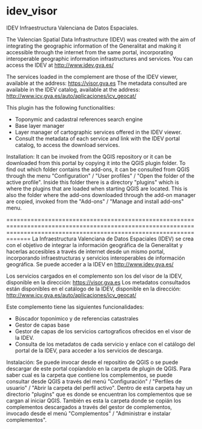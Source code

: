 # idev_visor
IDEV Infraestructura Valenciana de Datos Espaciales.

The Valencian Spatial Data Infrastructure (IDEV) was created with the aim of integrating the geographic information of the Generalitat and making it accessible through the internet from the same portal, incorporating interoperable geographic information infrastructures and services.
You can access the IDEV at http://www.idev.gva.es/

The services loaded in the complement are those of the IDEV viewer, available at the address: https://visor.gva.es
The metadata consulted are available in the IDEV catalog, available at the address: http://www.icv.gva.es/auto/aplicaciones/icv_geocat/

This plugin has the following functionalities:
   - Toponymic and cadastral references search engine
   - Base layer manager
   - Layer manager of cartographic services offered in the IDEV viewer.
   - Consult the metadata of each service and link with the IDEV portal catalog, to access the download services.

Installation:
It can be invoked from the QGIS repository or it can be downloaded from this portal by copying it into the QGIS plugin folder. To find out which folder contains the add-ons, it can be consulted from QGIS through the menu "Configuration" / "User profiles" / "Open the folder of the active profile". Inside this folder there is a directory "plugins" which is where the plugins that are loaded when starting QGIS are located. This is also the folder where the add-ons downloaded through the add-on manager are copied, invoked from the "Add-ons" / "Manage and install add-ons" menu.
   
=========================================================================================================================================================================
La Infraestructura Valenciana de Datos Espaciales (IDEV) se crea con el objetivo de integrar la información geográfica de la Generalitat y hacerlas accesibles a través de internet desde un mismo portal, incorporando infraestructuras y servicios interoperables de información geográfica.
Se puede acceder a la IDEV en http://www.idev.gva.es/

Los servicios cargados en el complemento son los del visor de la IDEV, disponible en la dirección: https://visor.gva.es
Los metadatos consultados están disponibles en el catálogo de la IDEV, disponible en la dirección: http://www.icv.gva.es/auto/aplicaciones/icv_geocat/ 

Este complemento tiene las siguientes funcionalidades:
  - Búscador toponímico y de referencias catastrales
  - Gestor de capas base
  - Gestor de capas de los servicios cartograficos ofrecidos en el visor de la IDEV.
  - Consulta de los metadatos de cada servicio y enlace con el catálogo del portal de la IDEV, para acceder a los servicios de descarga. 
  
Instalación:
Se puede invocar desde el repositiro de QGIS o se puede descargar de este portal copíandolo en la carpeta de plugin de QGIS. Para saber cual es la carpeta que contiene los complementos, se puede consultar desde QGIS a través del menú "Configuración" / "Perfiles de usuario" / "Abrir la carpeta del perfil activo". Dentro de esta carpeta hay un directorio "plugins" que es donde se encuentran los complementos que se cargan al iniciar QGIS. También es esta la carpeta donde se copián los complementos descargados a través del gestor de complementos, invocado desde el menú "Complementos" / "Administrar e instalar complementos". 


